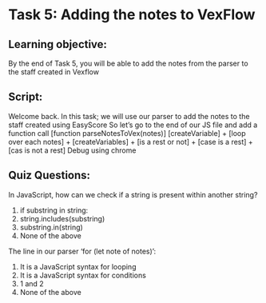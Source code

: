 # Task 5: Adding the notes to VexFlow 

## Learning objective: 
By the end of Task 5, you will be able to add the notes from the parser to the staff created in Vexflow

## Script: 
Welcome back. In this task; we will use our parser to add the notes to the staff created using EasyScore
So let’s go to the end of our JS file and add a function call [function parseNotesToVex(notes)]
[createVariable] + [loop over each notes] + [createVariables] + [is a rest or not] + [case is a rest] + [cas is not a rest]
Debug using chrome 

## Quiz Questions:
In JavaScript, how can we check if a string is present within another string?
1. if substring in string:
2. string.includes(substring)
3. substring.in(string)
4. None of the above

The line in our parser ‘for (let note of notes)’:
1. It is a JavaScript syntax for looping
2. It is a JavaScript syntax for conditions
3. 1 and 2
4. None of the above
